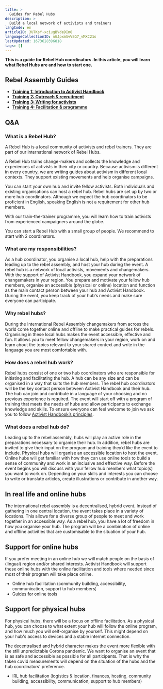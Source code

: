 ```yaml
---
title: >
  Guides for Rebel Hubs
description: >
  Build a local network of activists and trainers
langCode: en
articleID: 3UTKsY-xciugBVdeDIn8
languageCollectionID: nGJpxmSvVEG7_vMXC21o
lastUpdated: 1673628396818
tags: []
---
```


**This is a guide for Rebel Hub coordinators. In this article, you will learn what Rebel Hubs are and how to start one.**

## Rebel Assembly Guides

-   [**Training 1: Introduction to Activist Handbook**](introduction)
-   [**Training 2: Outreach & recruitment**](outreach)
-   [**Training 3: Writing for activists**](writing)
-   [**Training 4: Facilitation & programme**](facilitating)

## Q&A

### What is a Rebel Hub?

A Rebel Hub is a local community of activists and rebel trainers. They are part of our international network of Rebel Hubs.

A Rebel Hub trains change-makers and collects the knowledge and experiences of activists in their city or country. Because activism is different in every country, we are writing guides about activism in different local contexts. They support existing movements and help organise campaigns.

You can start your own hub and invite fellow activists. Both individuals and existing organisations can host a rebel hub. Rebel hubs are set up by two or more hub coordinators. Although we expect the hub coordinators to be proficient in English, speaking English is not a requirement for other hub members.

With our train-the-trainer programme, you will learn how to train activists from experienced campaigners around the globe.

You can start a Rebel Hub with a small group of people. We recommend to start with 2 coordinators.

### What are my responsibilities?

As a hub coordinator, you organise a local hub, help with the preparations leading up to the rebel assembly, and host your hub during the event. A rebel hub is a network of local activists, movements and changemakers. With the support of Activist Handbook, you expand your network of changemakers in your region. You prepare and motivate your fellow hub members, organise an accessible (physical or online) location and function as the main contact person between your hub and Activist Handbook. During the event, you keep track of your hub's needs and make sure everyone can participate.

### **Why rebel hubs?**

During the International Rebel Assembly changemakers from across the world come together online and offline to make practical guides for rebels. Organising in these local hubs makes the event accessible, effective and fun. It allows you to meet fellow changemakers in your region, work on and learn about the topics relevant to your shared context and write in the language you are most comfortable with.

### **How does a rebel hub work?**

Rebel hubs consist of one or two hub coordinators who are responsible for initiating and facilitating the hub. A hub can be any size and can be organised in a way that suits the hub members. The rebel hub coordinators will be the key contact person between Activist Handbook and their hub. The hub can join and contribute in a language of your choosing and no previous experience is required. The event will start off with a program of training that meets the needs of hubs and allow participants to exchange knowledge and skills. To ensure everyone can feel welcome to join we ask you to follow [Activist Handbook’s principles](/about/principles).

### **What does a rebel hub do?**

Leading up to the rebel assembly, hubs will play an active role in the preparations necessary to organise their hub. In addition, rebel hubs are invited to give their input on the program and training they’d like the event to include. Physical hubs will organise an accessible location to host the event. Online hubs will get familiar with how they can use online tools to build a sense of community and work in an inclusive and effective way. Before the event begins you will discuss with your fellow hub members what topic(s) you want to work on. Depending on your skills and interests you can choose to write or translate articles, create illustrations or contribute in another way.

## **In real life and online hubs**

The international rebel assembly is a decentralised, hybrid event. Instead of gathering in one central location, the event takes place in a variety of locations. This allows for a diverse group of people to meet and work together in an accessible way. As a rebel hub, you have a lot of freedom in how you organise your hub. The program will be a combination of online and offline activities that are customisable to the situation of your hub.

## **Support for online hubs**

If you prefer meeting in an online hub we will match people on the basis of (lingual) region and/or shared interests. Activist Handbook will support these online hubs with the online facilitation and tools where needed since most of their program will take place online.

-   Online hub facilitation (community building, accessibility, communication, support to hub members)
-   Guides for online tools

## **Support for physical hubs**

For physical hubs, there will be a focus on offline facilitation. As a physical hub, you can choose to what extent your hub will follow the online program, and how much you will self-organise by yourself. This might depend on your hub's access to devices and a stable internet connection.

The decentralised and hybrid character makes the event more flexible with the still unpredictable Corona pandemic. We want to organise an event that is as safe and accessible as possible for all participants. That is why the taken covid measurements will depend on the situation of the hubs and the hub coordinators' preference.

-   IRL hub facilitation (logistics & location, finances, hosting, community building, accessibility, communication, support to hub members)
